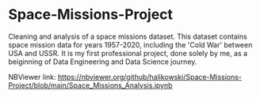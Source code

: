 # Space-Missions-Project
Cleaning and analysis of a space missions dataset.
This dataset contains space mission data for years 1957-2020, including the 'Cold War' between USA and USSR. 
It is my first professional project, done solely by me, as a beiginning of Data Engineering and Data Science journey.

NBViewer link:
https://nbviewer.org/github/halikowski/Space-Missions-Project/blob/main/Space_Missions_Analysis.ipynb

